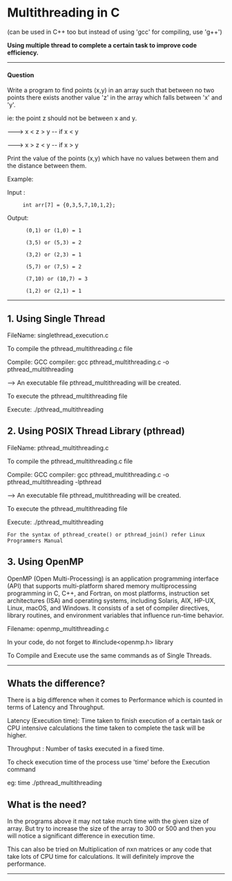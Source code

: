 # Multithreading in C
(can be used in C++ too but instead of using 'gcc' for compiling, use 'g++')


__Using multiple thread to complete a certain task to improve code efficiency.__

****************************************************************************************************************************

#### Question

Write a program to find points (x,y) in an array such that between no two points there exists another value 'z' in the array which falls between 'x' and 'y'.

ie: the point z should not be between x and y.

--->  x < z > y  -- if x < y

--->  x > z < y  -- if x > y    

  Print the value of the points (x,y) which have no values between them and the distance between them.
  
  Example:
  
  Input : 
  
         int arr[7] = {0,3,5,7,10,1,2};
  
  Output: 
          
          (0,1) or (1,0) = 1
  
          (3,5) or (5,3) = 2
          
          (3,2) or (2,3) = 1
          
          (5,7) or (7,5) = 2
          
          (7,10) or (10,7) = 3
          
          (1,2) or (2,1) = 1
 
***************************************************************************************************************************
 
 
 ## 1. Using Single Thread
 
  FileName: singlethread_execution.c
  
  To compile the pthread_multithreading.c file
  
   Compile:
            GCC compiler: gcc pthread_multithreading.c -o pthread_multithreading
            
   --> An executable file pthread_multithreading will be created.
      
   To execute the pthread_multithreading file
   
   Execute: ./pthread_multithreading
     
     
 ## 2. Using POSIX Thread Library (pthread)
 
   FileName: pthread_multithreading.c
   
   To compile the pthread_multithreading.c file
   
   Compile:
            GCC compiler: gcc pthread_multithreading.c -o pthread_multithreading -lpthread 
            
   --> An executable file pthread_multithreading will be created.
      
   To execute the pthread_multithreading file
   
   Execute: ./pthread_multithreading
    
    For the syntax of pthread_create() or pthread_join() refer Linux Programmers Manual
   
   
  ## 3. Using OpenMP
  
   OpenMP (Open Multi-Processing) is an application programming interface (API) that supports multi-platform shared memory multiprocessing programming in C, C++, and Fortran, on most platforms, instruction set architectures (ISA) and operating systems, including Solaris, AIX, HP-UX, Linux, macOS, and Windows. It consists of a set of compiler directives, library routines, and environment variables that influence run-time behavior.
      
   Filename: openmp_multithreading.c
   
   In your code, do not forget to #include<openmp.h> library
   
   To Compile and Execute use the same commands as of Single Threads.
   
   
****************************************************************************************************************************
   ## Whats the difference?
   
   There is a big difference when it comes to Performance which is counted in terms of Latency and Throughput.
    
   Latency (Execution time): Time taken to finish execution of a certain task or CPU intensive calculations the time taken to complete the task will be higher.
    
   Throughput : Number of tasks executed in a fixed time.
    
  To check execution time of the process use 'time' before the Execution command
  
  eg: time ./pthread_multithreading
  
  
  ## What is the need?
   In the programs above it may not take much time with the given size of array. But try to increase the size of the array to 300 or 500 and then you will notice a significant difference in execution time.
  
  This can also be tried on Multiplication of nxn matrices or any code that take lots of CPU time for calculations. It will definitely improve the performance.
   
   ****************************************************************************************************************************
   
   
   
